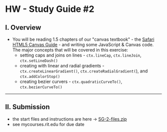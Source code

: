 # HW - Study Guide #2

## I. Overview
- You will be reading 1.5 chapters of our "canvas textbook" - the [Safari HTML5 Canvas Guide](https://developer.apple.com/library/safari/documentation/AudioVideo/Conceptual/HTML-canvas-guide/Introduction/Introduction.html) - and writing some JavaScript & Canvas code. The major concepts that will be covered in this exercise:
  - setting caps and joins on lines - `ctx.lineCap`, `ctx.lineJoin`, `ctx.setLineDash()`
  - creating with linear and radial gradients - `ctx.createLinearGradient()`, `ctx.createRadialGradient(`), and `ctx.addColorStop()`
  - creating bezier curvers - `ctx.quadraticCurveTo()`, `ctx.bezierCurveTo()`
  
<hr>

## II. Submission
- the start files and instructions are here -> [SG-2-files.zip](_files/SG-2-files.zip)
- see mycourses.rit.edu for due date
